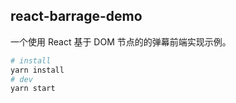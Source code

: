 
## react-barrage-demo
一个使用 React 基于 DOM 节点的的弹幕前端实现示例。

```bash
# install
yarn install
# dev
yarn start
```
